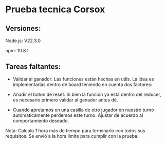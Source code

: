 # Prueba tecnica Corsox

## Versiones:

Node.js: V22.3.0

npm: 10.8.1

## Tareas faltantes:

- Validar al ganador: Las funciones están hechas en utils. La idea es implementarlas dentro de board teniendo en cuenta dos factores:

- Añadir el boton de reset: Si bien la función ya está dentro del reducer, es necesario primero validar al ganador antes dé.

- Cuando apretamos en una casilla de otro jugador en nuestro turno automaticamente perdemos este turno. Ajustar de acuerdo al comportamiento deseado.

Nota: Calculo 1 hora más de tiempo para terminarlo con todos sus requisitos. Se envió a la hora limite para cumplir con la prueba.
